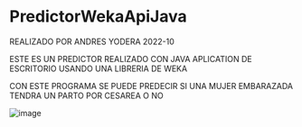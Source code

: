 # PredictorWekaApiJava

REALIZADO POR ANDRES YODERA 2022-10

ESTE ES UN PREDICTOR REALIZADO CON JAVA APLICATION DE ESCRITORIO
USANDO UNA LIBRERIA DE WEKA 


CON ESTE PROGRAMA SE PUEDE PREDECIR SI UNA MUJER EMBARAZADA TENDRA UN PARTO POR CESAREA O NO
 
 
 ![image](https://user-images.githubusercontent.com/52515863/199519901-a8b2f1af-02dd-427a-bca4-cdb807f7a838.png)
